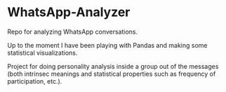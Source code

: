 # WhatsApp-Analyzer
Repo for analyzing WhatsApp conversations.

Up to the moment I have been playing with Pandas and making some statistical visualizations.

Project for doing personality analysis inside a group out of the messages (both intrinsec meanings and statistical properties such as frequency of participation, etc.).
